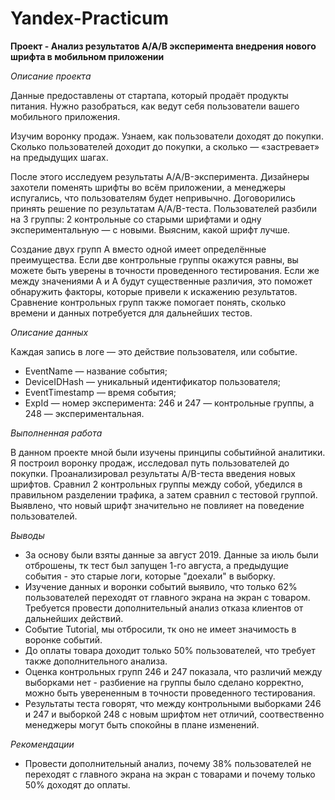 # Yandex-Practicum

**Проект - Анализ результатов А/А/В эксперимента внедрения нового шрифта в мобильном приложении**

*Описание проекта*

Данные предоставлены от стартапа, который продаёт продукты питания. Нужно разобраться, как ведут себя пользователи вашего мобильного приложения.

Изучим воронку продаж. Узнаем, как пользователи доходят до покупки. Сколько пользователей доходит до покупки, а сколько — «застревает» на предыдущих шагах.

После этого исследуем результаты A/A/B-эксперимента. Дизайнеры захотели поменять шрифты во всём приложении, а менеджеры испугались, что пользователям будет непривычно. Договорились принять решение по результатам A/A/B-теста. Пользователей разбили на 3 группы: 2 контрольные со старыми шрифтами и одну экспериментальную — с новыми. Выясним, какой шрифт лучше.

Создание двух групп A вместо одной имеет определённые преимущества. Если две контрольные группы окажутся равны, вы можете быть уверены в точности проведенного тестирования. Если же между значениями A и A будут существенные различия, это поможет обнаружить факторы, которые привели к искажению результатов. Сравнение контрольных групп также помогает понять, сколько времени и данных потребуется для дальнейших тестов.

*Описание данных*

Каждая запись в логе — это действие пользователя, или событие.

- EventName — название события;
- DeviceIDHash — уникальный идентификатор пользователя;
- EventTimestamp — время события;
- ExpId — номер эксперимента: 246 и 247 — контрольные группы, а 248 — экспериментальная.

*Выполненная работа*

В данном проекте мной были изучены принципы событийной аналитики. Я построил воронку продаж, исследовал путь пользователей до покупки. Проанализировал результаты A/B-теста введения новых шрифтов. Сравнил 2 контрольных группы между собой, убедился в правильном разделении трафика, а затем сравнил с тестовой группой. Выявлено, что новый шрифт значительно не повлияет на поведение пользователей.

*Выводы*

- За основу были взяты данные за август 2019. Данные за июль были отброшены, тк тест был запущен 1-го августа, а предыдущие события - это старые логи, которые "доехали" в выборку.
- Изучение данных и воронки событий выявило, что только 62% пользователей переходят от главного экрана на экран с товаром. Требуется провести дополнительный анализ отказа клиентов от дальнейших действий.
- Событие Tutorial, мы отбросили, тк оно не имеет значимость в воронке событий. 
- До оплаты товара доходит только 50% пользователей, что требует также дополнительного анализа. 
- Оценка контрольных групп 246 и 247 показала, что различий между выборками нет - разбиение на группы было сделано корректно, можно быть уверененным в точности проведенного тестирования.
- Результаты теста говорят, что между контрольными выборками 246 и 247 и выборкой 248 с новым шрифтом нет отличий, соотвественно менеджеры могут быть спокойны в плане изменений. 

*Рекомендации*
- Провести дополнительный анализ, почему 38% пользователей не переходят с главного экрана на экран с товарами и почему только 50% доходят до оплаты. 